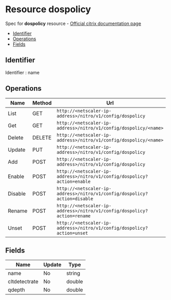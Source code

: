 # Resource dospolicy

Spec for **dospolicy** resource - [Official citrix documentation page](https://developer-docs.citrix.com/projects/netscaler-nitro-api/en/12.0/configuration/http-dos-protection/dospolicy/dospolicy/)

- [Identifier](#identifier)
- [Operations](#operations)
- [Fields](#fields)

## Identifier

Identifier : name

## Operations

| Name | Method | Url |
|----|----|----|
| List | GET | `http://<netscaler-ip-address>/nitro/v1/config/dospolicy` |
| Get | GET | `http://<netscaler-ip-address>/nitro/v1/config/dospolicy/<name>` |
| Delete | DELETE | `http://<netscaler-ip-address>/nitro/v1/config/dospolicy/<name>` |
| Update | PUT | `http://<netscaler-ip-address>/nitro/v1/config/dospolicy` |
| Add | POST | `http://<netscaler-ip-address>/nitro/v1/config/dospolicy` |
| Enable | POST | `http://<netscaler-ip-address>/nitro/v1/config/dospolicy?action=enable` |
| Disable | POST | `http://<netscaler-ip-address>/nitro/v1/config/dospolicy?action=disable` |
| Rename | POST | `http://<netscaler-ip-address>/nitro/v1/config/dospolicy?action=rename` |
| Unset | POST | `http://<netscaler-ip-address>/nitro/v1/config/dospolicy?action=unset` |

## Fields

| Name | Update | Type |
|----|----|----|
| name | No | string |
| cltdetectrate | No | double |
| qdepth | No | double |

